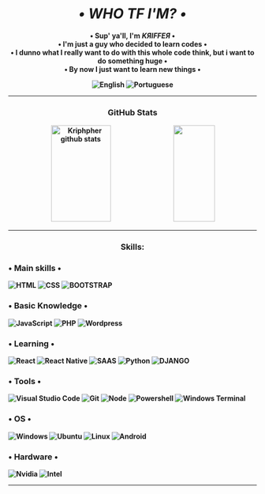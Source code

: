<h1 align="center"><i>• WHO TF I'M? •</i></h1>
<div align="center">
  <b>• Sup' ya'll, I'm <i>KЯIFFEЯ</i> •</br>
  • I'm just a guy who decided to learn codes •</br>
  • I dunno what I really want to do with this whole code think, but i want to do something huge •</br>
  • By now I just want to learn new things •</br>
  
  ![English](https://img.shields.io/badge/-ENGLISH-00bfbf)
  ![Portuguese](https://img.shields.io/badge/%20-PORTUGUESE-00bfbf)<br>
</div>
<hr>
<div align="center">
  <h3>GitHub Stats</h3>
  <img width="49%" height="195px" src="https://github-readme-stats.vercel.app/api?username=kriphpher&show_icons=true&count_private=true&hide_border=true&title_color=00bfbf&icon_color=00bfbf&text_color=c9d1d9&bg_color=0d1117" alt="Kriphpher github stats" /> 
  <img width="41%" height="195px" src="https://github-readme-stats.vercel.app/api/top-langs/?username=kriphpher&layout=compact&hide_border=true&title_color=00bfbf&text_color=00bfbf&bg_color=0d1117" />
</div>

<hr>
<h3 align="center">Skills:</h3>

### <h3>• Main skills •</h3>
  ![HTML](https://img.shields.io/badge/HTML5-E34F26?style=for-the-badge&logo=html5&logoColor=white)
  ![CSS](https://img.shields.io/badge/CSS3-1572B6?style=for-the-badge&logo=css3&logoColor=white)
  ![BOOTSTRAP](https://img.shields.io/badge/Bootstrap-563D7C?style=for-the-badge&logo=bootstrap&logoColor=white)
  
### <h3>• Basic Knowledge •</h3>
  ![JavaScript](https://img.shields.io/badge/JavaScript-F7DF1E?style=for-the-badge&logo=javascript&logoColor=black)
  ![PHP](https://img.shields.io/badge/PHP-777BB4?style=for-the-badge&logo=php&logoColor=white)
  ![Wordpress](https://img.shields.io/badge/Wordpress-21759B?style=for-the-badge&logo=wordpress&logoColor=white)
  
### <h3>• Learning •</h3>
  ![React](https://img.shields.io/badge/React-20232A?style=for-the-badge&logo=react&logoColor=61DAFB)
  ![React Native](https://img.shields.io/badge/React_Native-20232A?style=for-the-badge&logo=react&logoColor=61DAFB)
  ![SAAS](https://img.shields.io/badge/Sass-CC6699?style=for-the-badge&logo=sass&logoColor=white)
  ![Python](https://img.shields.io/badge/Python-14354C?style=for-the-badge&logo=python&logoColor=white)
  ![DJANGO](https://img.shields.io/badge/Django-092E20?style=for-the-badge&logo=django&logoColor=white)
  
### <h3>• Tools •</h3>
  ![Visual Studio Code](https://img.shields.io/badge/Visual_Studio_Code-0078D4?style=for-the-badge&logo=visual%20studio%20code&logoColor=white)
  ![Git](https://img.shields.io/badge/GIT-E44C30?style=for-the-badge&logo=git&logoColor=white)
  ![Node](https://img.shields.io/badge/Node.js-43853D?style=for-the-badge&logo=node.js&logoColor=white)
  ![Powershell](https://img.shields.io/badge/powershell-5391FE?style=for-the-badge&logo=powershell&logoColor=white)
  ![Windows Terminal](https://img.shields.io/badge/windows%20terminal-4D4D4D?style=for-the-badge&logo=windows%20terminal&logoColor=white)
  
### <h3>• OS •</h3>
  ![Windows](https://img.shields.io/badge/Windows-0078D6?style=for-the-badge&logo=windows&logoColor=white)
  ![Ubuntu](https://img.shields.io/badge/Ubuntu-E95420?style=for-the-badge&logo=ubuntu&logoColor=white)
  ![Linux](https://img.shields.io/badge/Linux-FCC624?style=for-the-badge&logo=linux&logoColor=black)
  ![Android](https://img.shields.io/badge/Android-3DDC84?style=for-the-badge&logo=android&logoColor=white)
  
### <h3>• Hardware •</h3>
  ![Nvidia](https://img.shields.io/badge/NVIDIA-GTX1050-76B900?style=for-the-badge&logo=nvidia&logoColor=white)
  ![Intel](https://img.shields.io/badge/Intel-Core_i5_8400-0071C5?style=for-the-badge&logo=intel&logoColor=white)

<hr>
